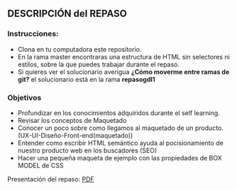 ## DESCRIPCIÓN del REPASO

### Instrucciones: 
* Clona en tu computadora este repositorio.
* En la rama master encontraras una estructura de HTML sin selectores ni estilos, sobre la que puedes trabajar durante el repaso.
* Si quieres ver el solucionario averigua **¿Cómo moverme entre ramas de git?** el solucionario está en la rama **repasogdl1** 
### Objetivos

* Profundizar en los conocimientos adquiridos durante el self learning. 
* Revisar los conceptos de Maquetado
* Conocer un poco sobre como llegamos al maquetado de un producto. (UX-UI-Diseño-Front-end(maquetado))
* Entender como escribir HTML semántico ayuda al pocisionamiento de nuestro producto web en los buscadores (SEO)
* Hacer una pequeña maqueta de ejemplo con las propiedades de BOX MODEL de CSS

Presentación del repaso:
[PDF](https://drive.google.com/file/d/1dtiwUxHpVbMk3_4hoelQon1eDwMBdsR-/view)
